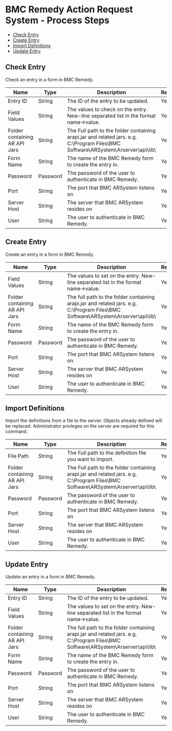
# BMC Remedy Action Request System - Process Steps


* [Check Entry](#check_entry)
* [Create Entry](#create_entry)
* [Import Definitions](#import_definitions)
* [Update Entry](#update_entry)


## Check Entry

Check an entry in a form in BMC Remedy.


| Name | Type | Description                                                                                                          | Required |
| ---- | ---- | -------------------------------------------------------------------------------------------------------------------- | -------- |
| Entry ID | String | The ID of the entry to be updated. | Yes |
| Field Values | String | The values to check on the entry. New-line separated list in the format name->value. | Yes |
| Folder containing AR API Jars | String | The Full path to the folder containing arapi.jar and related jars. e.g. C:\Program Files\BMC Software\ARSystem\Arserver\api\lib\ | Yes |
| Form Name | String | The name of the BMC Remedy form to create the entry in. | Yes |
| Password | Password | The password of the user to authenticate in BMC Remedy. | Yes |
| Port | String | The port that BMC ARSystem listens on | Yes |
| Server Host | String | The server that BMC ARSystem resides on | Yes |
| User | String | The user to authenticate in BMC Remedy. | Yes |

## Create Entry

Create an entry in a form in BMC Remedy.


| Name | Type | Description                                                                                                          | Required |
| ---- | ---- | -------------------------------------------------------------------------------------------------------------------- | -------- |
| Field Values | String | The values to set on the entry. New-line separated list in the format name->value. | Yes |
| Folder containing AR API Jars | String | The full path to the folder containing arapi.jar and related jars. e.g. C:\Program Files\BMC Software\ARSystem\Arserver\api\lib\ | Yes |
| Form Name | String | The name of the BMC Remedy form to create the entry in. | Yes |
| Password | Password | The password of the user to authenticate in BMC Remedy. | Yes |
| Port | String | The port that BMC ARSystem listens on | Yes |
| Server Host | String | The server that BMC ARSystem resides on | Yes |
| User | String | The user to authenticate in BMC Remedy. | Yes |

## Import Definitions

Import the definitions from a file to the server. Objects already defined will be replaced. Administrator privleges on the server are required for this command.



| Name | Type | Description                                                                                                          | Required |
| ---- | ---- | -------------------------------------------------------------------------------------------------------------------- | -------- |
| File Path | String | The Full path to the definition file you want to import. | Yes |
| Folder containing AR API Jars | String | The Full path to the folder containing arapi.jar and related jars. e.g. C:\Program Files\BMC Software\ARSystem\Arserver\api\lib\ | Yes |
| Password | Password | The password of the user to authenticate in BMC Remedy. | Yes |
| Port | String | The port that BMC ARSystem listens on | Yes |
| Server Host | String | The server that BMC ARSystem resides on | Yes |
| User | String | The user to authenticate in BMC Remedy. | Yes |

## Update Entry

Update an entry in a form in BMC Remedy.


| Name | Type | Description                                                                                                          | Required |
| ---- | ---- | -------------------------------------------------------------------------------------------------------------------- | -------- |
| Entry ID | String | The ID of the entry to be updated. | Yes |
| Field Values | String | The values to set on the entry. New-line separated list in the format name->value. | Yes |
| Folder containing AR API Jars | String | The full path to the folder containing arapi.jar and related jars. e.g. C:\Program Files\BMC Software\ARSystem\Arserver\api\lib\ | Yes |
| Form Name | String | The name of the BMC Remedy form to create the entry in. | Yes |
| Password | Password | The password of the user to authenticate in BMC Remedy. | Yes |
| Port | String | The port that BMC ARSystem listens on | Yes |
| Server Host | String | The server that BMC ARSystem resides on | Yes |
| User | String | The user to authenticate in BMC Remedy. | Yes |


